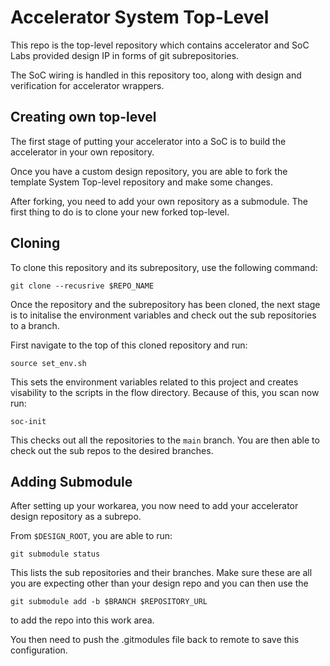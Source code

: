 # Accelerator System Top-Level

This repo is the top-level repository which contains accelerator and SoC Labs provided design IP in forms of git subrepositories.

The SoC wiring is handled in this repository too, along with design and verification for accelerator wrappers.

## Creating own top-level

The first stage of putting your accelerator into a SoC is to build the accelerator in your own repository. 

Once you have a custom design repository, you are able to fork the template System Top-level repository and make some changes.

After forking, you need to add your own repository as a submodule. The first thing to do is to clone your new forked top-level.

## Cloning 

To clone this repository and its subrepository, use the following command:

`git clone --recusrive $REPO_NAME`

Once the repository and the subrepository has been cloned, the next stage is to initalise the environment variables and check out the sub repositories to a branch.

First navigate to the top of this cloned repository and run:

`source set_env.sh` 

This sets the environment variables related to this project and creates visability to the scripts in the flow directory. Because of this, you scan now run:

`soc-init`

This checks out all the repositories to the `main` branch. You are then able to check out the sub repos to the desired branches.

## Adding Submodule

After setting up your workarea, you now need to add your accelerator design repository as a subrepo.

From `$DESIGN_ROOT`, you are able to run:

`git submodule status` 

This lists the sub repositories and their branches. Make sure these are all you are expecting other than your design repo and you can then use the 

`git submodule add -b $BRANCH $REPOSITORY_URL`

to add the repo into this work area.

You then need to push the .gitmodules file back to remote to save this configuration.